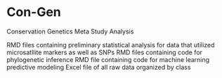 # Con-Gen
Conservation Genetics Meta Study Analysis 

RMD files containing preliminary statistical analysis for data that utilized microsatllite markers as well as SNPs
RMD files containing code for phylogenetic inference 
RMD file containing code for machine learning predictive modeling 
Excel file of all raw data organized by class
